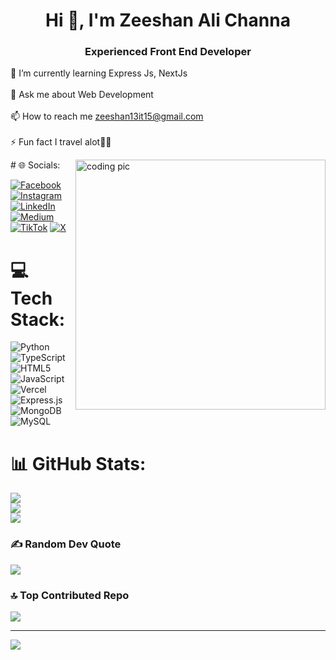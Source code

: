 <h1 align="center">Hi 👋, I'm Zeeshan Ali Channa</h1>
<h3 align="center">Experienced Front End Developer</h3>

🌱 I’m currently learning Express Js, NextJs<br><br>💬 Ask me about Web Development<br><br>📫 How to reach me zeeshan13it15@gmail.com<br><br>⚡ Fun fact I travel alot🐱‍🏍

<img align="right" alt="coding pic" width="400px" src="https://cdn.dribbble.com/users/926537/screenshots/4502924/python-2.gif" style="z-index:-1">
 # 🌐 Socials:

[![Facebook](https://img.shields.io/badge/Facebook-%231877F2.svg?logo=Facebook&logoColor=white)](https://facebook.com/https://www.facebook.com/profile.php?id=100005178674597&mibextid=ZbWKwL) [![Instagram](https://img.shields.io/badge/Instagram-%23E4405F.svg?logo=Instagram&logoColor=white)](https://instagram.com/zeeshanalichanna) [![LinkedIn](https://img.shields.io/badge/LinkedIn-%230077B5.svg?logo=linkedin&logoColor=white)](https://www.linkedin.com/in/zeeshan-ali-channa/) [![Medium](https://img.shields.io/badge/Medium-12100E?logo=medium&logoColor=white)](https://medium.com/@https://medium.com/@zeeshan13it15) [![TikTok](https://img.shields.io/badge/TikTok-%23000000.svg?logo=TikTok&logoColor=white)](https://tiktok.com/@channazeeshan) [![X](https://img.shields.io/badge/X-black.svg?logo=X&logoColor=white)](https://x.com/https://twitter.com/ZeeshanAliChana) 


# 💻 Tech Stack:
![Python](https://img.shields.io/badge/python-3670A0?style=flat-square&logo=python&logoColor=ffdd54) ![TypeScript](https://img.shields.io/badge/typescript-%23007ACC.svg?style=flat-square&logo=typescript&logoColor=white) ![HTML5](https://img.shields.io/badge/html5-%23E34F26.svg?style=flat-square&logo=html5&logoColor=white) ![JavaScript](https://img.shields.io/badge/javascript-%23323330.svg?style=flat-square&logo=javascript&logoColor=%23F7DF1E) ![Vercel](https://img.shields.io/badge/vercel-%23000000.svg?style=flat-square&logo=vercel&logoColor=white) ![Express.js](https://img.shields.io/badge/express.js-%23404d59.svg?style=flat-square&logo=express&logoColor=%2361DAFB) ![MongoDB](https://img.shields.io/badge/MongoDB-%234ea94b.svg?style=flat-square&logo=mongodb&logoColor=white) ![MySQL](https://img.shields.io/badge/mysql-%2300000f.svg?style=flat-square&logo=mysql&logoColor=white)
# 📊 GitHub Stats:

![](https://github-readme-stats.vercel.app/api?username=Channa-Zeeshan&theme=dark&hide_border=false&include_all_commits=false&count_private=false)<br/>
![](https://github-readme-streak-stats.herokuapp.com/?user=Channa-Zeeshan&theme=dark&hide_border=false)<br/>
![](https://github-readme-stats.vercel.app/api/top-langs/?username=Channa-Zeeshan&theme=dark&hide_border=false&include_all_commits=false&count_private=false&layout=compact)


### ✍️ Random Dev Quote
![](https://quotes-github-readme.vercel.app/api?type=vetical&theme=radical)

### 🔝 Top Contributed Repo
![](https://github-contributor-stats.vercel.app/api?username=Channa-Zeeshan&limit=5&theme=dark&combine_all_yearly_contributions=true)

---
[![](https://visitcount.itsvg.in/api?id=Channa-Zeeshan&icon=2&color=1)](https://visitcount.itsvg.in)

<!-- Proudly created with GPRM ( https://gprm.itsvg.in ) -->
